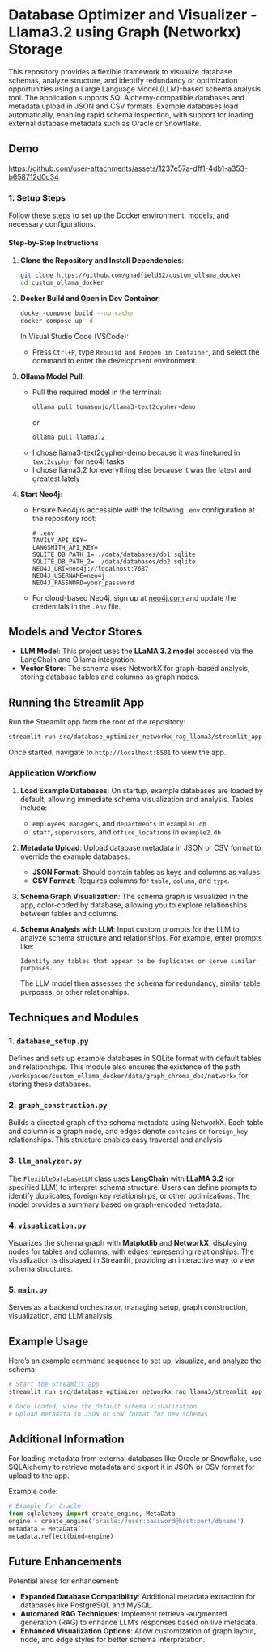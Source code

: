 # Database Optimizer and Visualizer - Llama3.2 using Graph (Networkx) Storage

This repository provides a flexible framework to visualize database schemas, analyze structure, and identify redundancy or optimization opportunities using a Large Language Model (LLM)-based schema analysis tool. The application supports SQLAlchemy-compatible databases and metadata upload in JSON and CSV formats. Example databases load automatically, enabling rapid schema inspection, with support for loading external database metadata such as Oracle or Snowflake.

## Demo


https://github.com/user-attachments/assets/1237e57a-dff1-4db1-a353-b658712d0c34

### 1. Setup Steps

Follow these steps to set up the Docker environment, models, and necessary configurations.

#### Step-by-Step Instructions

1. **Clone the Repository and Install Dependencies**:
   ```bash
   git clone https://github.com/ghadfield32/custom_ollama_docker
   cd custom_ollama_docker
   ```

2. **Docker Build and Open in Dev Container**:
   ```bash
   docker-compose build --no-cache
   docker-compose up -d
   ```

   In Visual Studio Code (VSCode):
   - Press `Ctrl+P`, type `Rebuild and Reopen in Container`, and select the command to enter the development environment.

3. **Ollama Model Pull**:
   - Pull the required model in the terminal:
     ```bash
     ollama pull tomasonjo/llama3-text2cypher-demo
     ```
     or 
     ```bash
     ollama pull llama3.2
     ```
   - I chose llama3-text2cypher-demo because it was finetuned in `text2cypher` for neo4j tasks
   - I chose llama3.2 for everything else because it was the latest and greatest lately

4. **Start Neo4j**:
   - Ensure Neo4j is accessible with the following `.env` configuration at the repository root:

     ```plaintext
     # .env
     TAVILY_API_KEY=
     LANGSMITH_API_KEY=
     SQLITE_DB_PATH_1=../data/databases/db1.sqlite
     SQLITE_DB_PATH_2=../data/databases/db2.sqlite
     NEO4J_URI=neo4j://localhost:7687
     NEO4J_USERNAME=neo4j
     NEO4J_PASSWORD=your_password
     ```

   - For cloud-based Neo4j, sign up at [neo4j.com](https://neo4j.com) and update the credentials in the `.env` file.


## Models and Vector Stores

- **LLM Model**: This project uses the **LLaMA 3.2 model** accessed via the LangChain and Ollama integration.
- **Vector Store**: The schema uses NetworkX for graph-based analysis, storing database tables and columns as graph nodes.


## Running the Streamlit App

Run the Streamlit app from the root of the repository:
```bash
streamlit run src/database_optimizer_networkx_rag_llama3/streamlit_app.py
```

Once started, navigate to `http://localhost:8501` to view the app.

### Application Workflow

1. **Load Example Databases**: On startup, example databases are loaded by default, allowing immediate schema visualization and analysis. Tables include:
   - `employees`, `managers`, and `departments` in `example1.db`
   - `staff`, `supervisors`, and `office_locations` in `example2.db`
   
2. **Metadata Upload**: Upload database metadata in JSON or CSV format to override the example databases.
    - **JSON Format**: Should contain tables as keys and columns as values.
    - **CSV Format**: Requires columns for `table`, `column`, and `type`.

3. **Schema Graph Visualization**: The schema graph is visualized in the app, color-coded by database, allowing you to explore relationships between tables and columns.

4. **Schema Analysis with LLM**: Input custom prompts for the LLM to analyze schema structure and relationships. For example, enter prompts like:
   ```
   Identify any tables that appear to be duplicates or serve similar purposes.
   ```
   The LLM model then assesses the schema for redundancy, similar table purposes, or other relationships.

## Techniques and Modules

### 1. `database_setup.py`

Defines and sets up example databases in SQLite format with default tables and relationships. This module also ensures the existence of the path `/workspaces/custom_ollama_docker/data/graph_chroma_dbs/networkx` for storing these databases.

### 2. `graph_construction.py`

Builds a directed graph of the schema metadata using NetworkX. Each table and column is a graph node, and edges denote `contains` or `foreign_key` relationships. This structure enables easy traversal and analysis.

### 3. `llm_analyzer.py`

The `FlexibleDatabaseLLM` class uses **LangChain** with **LLaMA 3.2** (or specified LLM) to interpret schema structure. Users can define prompts to identify duplicates, foreign key relationships, or other optimizations. The model provides a summary based on graph-encoded metadata.

### 4. `visualization.py`

Visualizes the schema graph with **Matplotlib** and **NetworkX**, displaying nodes for tables and columns, with edges representing relationships. The visualization is displayed in Streamlit, providing an interactive way to view schema structures.

### 5. `main.py`

Serves as a backend orchestrator, managing setup, graph construction, visualization, and LLM analysis.

## Example Usage

Here’s an example command sequence to set up, visualize, and analyze the schema:

```python
# Start the Streamlit app
streamlit run src/database_optimizer_networkx_rag_llama3/streamlit_app.py

# Once loaded, view the default schema visualization
# Upload metadata in JSON or CSV format for new schemas
```

## Additional Information

For loading metadata from external databases like Oracle or Snowflake, use SQLAlchemy to retrieve metadata and export it in JSON or CSV format for upload to the app.

Example code:
```python
# Example for Oracle
from sqlalchemy import create_engine, MetaData
engine = create_engine('oracle://user:password@host:port/dbname')
metadata = MetaData()
metadata.reflect(bind=engine)
```

## Future Enhancements

Potential areas for enhancement:
- **Expanded Database Compatibility**: Additional metadata extraction for databases like PostgreSQL and MySQL.
- **Automated RAG Techniques**: Implement retrieval-augmented generation (RAG) to enhance LLM’s responses based on live metadata.
- **Enhanced Visualization Options**: Allow customization of graph layout, node, and edge styles for better schema interpretation.

